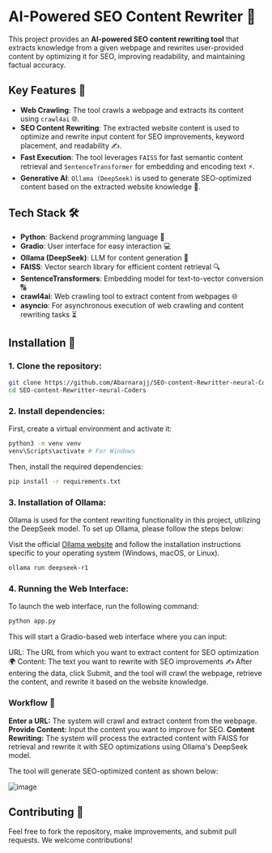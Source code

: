 # AI-Powered SEO Content Rewriter 🚀

This project provides an **AI-powered SEO content rewriting tool** that extracts knowledge from a given webpage and rewrites user-provided content by optimizing it for SEO, improving readability, and maintaining factual accuracy.

## Key Features 🌟
- **Web Crawling**: The tool crawls a webpage and extracts its content using `crawl4ai` 🌐.
- **SEO Content Rewriting**: The extracted website content is used to optimize and rewrite input content for SEO improvements, keyword placement, and readability ✍️.
- **Fast Execution**: The tool leverages `FAISS` for fast semantic content retrieval and `SentenceTransformer` for embedding and encoding text ⚡.
- **Generative AI**: `Ollama (DeepSeek)` is used to generate SEO-optimized content based on the extracted website knowledge 🤖.

## Tech Stack 🛠️
- **Python**: Backend programming language 🐍
- **Gradio**: User interface for easy interaction 💻
- **Ollama (DeepSeek)**: LLM for content generation 🔮
- **FAISS**: Vector search library for efficient content retrieval 🔍
- **SentenceTransformers**: Embedding model for text-to-vector conversion 🔠
- **crawl4ai**: Web crawling tool to extract content from webpages 🌐
- **asyncio**: For asynchronous execution of web crawling and content rewriting tasks ⏳

## Installation 🔧

### 1. Clone the repository:

```bash
git clone https://github.com/Abarnarajj/SEO-content-Rewritter-neural-Coders.git
cd SEO-content-Rewritter-neural-Coders
```

### 2. Install dependencies:
First, create a virtual environment and activate it:
```bash
python3 -m venv venv
venv\Scripts\activate # For Windows
```
Then, install the required dependencies:
```bash
pip install -r requirements.txt
```
### 3. Installation of Ollama:
Ollama is used for the content rewriting functionality in this project, utilizing the DeepSeek model. To set up Ollama, please follow the steps below:

Visit the official [Ollama website](https://ollama.com/download) and follow the installation instructions specific to your operating system (Windows, macOS, or Linux).
```bash
ollama run deepseek-r1
```
### 4. Running the Web Interface:
To launch the web interface, run the following command:
```bash
python app.py
```
This will start a Gradio-based web interface where you can input:

URL: The URL from which you want to extract content for SEO optimization 🌍
Content: The text you want to rewrite with SEO improvements ✍️
After entering the data, click Submit, and the tool will crawl the webpage, retrieve the content, and rewrite it based on the website knowledge.

### Workflow 🔄
**Enter a URL:** The system will crawl and extract content from the webpage.
**Provide Content:** Input the content you want to improve for SEO.
**Content Rewriting:** The system will process the extracted content with FAISS for retrieval and rewrite it with SEO optimizations using Ollama's DeepSeek model.

The tool will generate SEO-optimized content as shown below:

![image](https://github.com/user-attachments/assets/0a003b8f-6d92-473b-a1ad-f8a3ddd65de5)

## Contributing 🤝
Feel free to fork the repository, make improvements, and submit pull requests. We welcome contributions!






